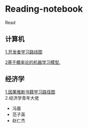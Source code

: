 # Reading-notebook
Read
## 计算机 
[1.开发者学习路线图](https://roadmap.sh/)<br>

[2基于概率论的机器学习模型.](https://github.com/probml/pyprobml)


## 经济学
[1.因果推断书籍学习路径图](https://www.bradyneal.com/which-causal-inference-book)<br>
2.经济学青年大佬
* 冯晨
* 范子英
* 赵仁杰
